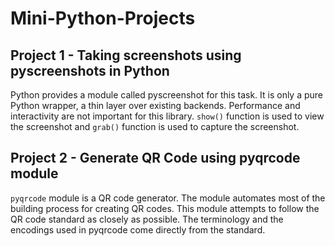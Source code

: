 # Mini-Python-Projects
Project 1 - **Taking screenshots using pyscreenshots in Python**
---
Python provides a module called pyscreenshot for this task. It is only a pure Python wrapper, a thin layer over existing backends. Performance and interactivity are not important for this library. `show()` function is used to view the screenshot and `grab()` function is used to capture the screenshot.

Project 2 - **Generate QR Code using pyqrcode module**
---
`pyqrcode` module is a QR code generator. The module automates most of the building process for creating QR codes. This module attempts to follow the QR code standard as closely as possible. The terminology and the encodings used in pyqrcode come directly from the standard.
